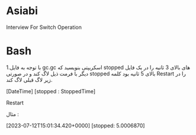 # Asiabi
Interview For Switch Operation
# Bash
 
1.با توجه به فایل gc.gc اسکریپتی بنویسید که stopped های بالای 3 ثانیه را در یک فایل دیگر با فرمت ذیل لاگ کند و در صورتی stopped بالای 5 ثانیه بود کلمه Restart را در زیر لاگ قبلی لاگ کند.

[DateTime] [stopped : StoppedTime]

Restart

مثال :


[2023-07-12T15:01:34.420+0000] [stopped: 5.0006870]


